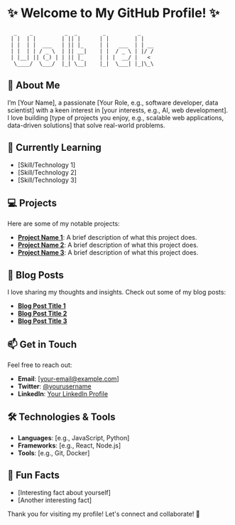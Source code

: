 # ✨ Welcome to My GitHub Profile! ✨

```plaintext
  _    _          _  _        _          _    
 | |  | |        | || |      | |        | |   
 | |  | |  ___   | || |_     | |   ___  | | __
 | |  | | / _ \  | || __|    | |  / _ \ | |/ /
 | |__| || (_) | | || |_     | | |  __/ |   < 
  \____/  \___/  |_| \__|    |_|  \___| |_|\_\
```

## 👤 About Me
I’m [Your Name], a passionate [Your Role, e.g., software developer, data scientist] with a keen interest in [your interests, e.g., AI, web development]. I love building [type of projects you enjoy, e.g., scalable web applications, data-driven solutions] that solve real-world problems.

## 🌱 Currently Learning
- [Skill/Technology 1]
- [Skill/Technology 2]
- [Skill/Technology 3]

## 💻 Projects
Here are some of my notable projects:
- **[Project Name 1](link-to-project)**: A brief description of what this project does.
- **[Project Name 2](link-to-project)**: A brief description of what this project does.
- **[Project Name 3](link-to-project)**: A brief description of what this project does.

## 📝 Blog Posts
I love sharing my thoughts and insights. Check out some of my blog posts:
- **[Blog Post Title 1](link-to-post)**
- **[Blog Post Title 2](link-to-post)**
- **[Blog Post Title 3](link-to-post)**

## 📫 Get in Touch
Feel free to reach out:
- **Email**: [your-email@example.com]
- **Twitter**: [@yourusername](https://twitter.com/yourusername)
- **LinkedIn**: [Your LinkedIn Profile](https://www.linkedin.com/in/yourprofile)

## 🛠️ Technologies & Tools
- **Languages**: [e.g., JavaScript, Python]
- **Frameworks**: [e.g., React, Node.js]
- **Tools**: [e.g., Git, Docker]

## 🎉 Fun Facts
- [Interesting fact about yourself]
- [Another interesting fact]

Thank you for visiting my profile! Let's connect and collaborate! 🌟
